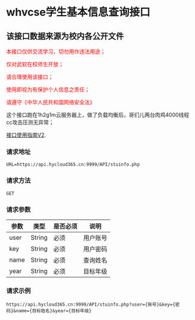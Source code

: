 # whvcse学生基本信息查询接口

## 该接口数据来源为校内各公开文件
<font color=red>本接口仅供交流学习，切勿用作违法用途；

仅对武软在校师生开放；

请合理使用该接口；

使用即视为有保护个人信息之责任；

请遵守《中华人民共和国网络安全法》
</font>

这个接口跑在1h2g1m云服务器上，做了负载均衡后，哥们儿两台肉鸡4000线程cc攻击压测无异常；

[接口使用指南V2](http://mp.weixin.qq.com/s?__biz=Mzg3NzA5ODYwMg==&mid=2247483742&idx=1&sn=790f742718d3e3ff06f7e156a424e032&chksm=cf29625bf85eeb4dbcf5edbd836312c38de9e2b962b62a1f1743d6c89987324d5f7c6a9d9659&mpshare=1&scene=23&srcid=&sharer_sharetime=1593657175024&sharer_shareid=bd451472098b909c977b4bea5d828a86#rd
). 

### 请求地址
    URL=https://api.hycloud365.cn:9999/API/stuinfo.php
### 请求方法
    GET
### 请求参数
参数     | 类型    |  是否必须  | 说明
-------- | -----    | -------- | ------
user  | String  | 必须  | 用户账号
key  | String  |  必须  | 用户密码
name  | String  |  必须  | 查询姓名
year  | String  |  必须  |  目标年级
### 请求示例
    https://api.hycloud365.cn:9999/API/stuinfo.php?user={账号}&key={密码}&name={目标姓名}&year={目标年级} 
